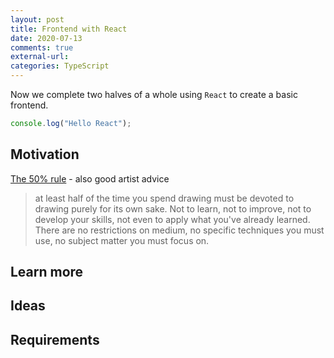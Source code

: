```yaml
---
layout: post
title: Frontend with React
date: 2020-07-13
comments: true
external-url:
categories: TypeScript
---
```


Now we complete two halves of a whole using `React` to create a basic frontend.

```ts
console.log("Hello React");
```

## Motivation

[The 50% rule](https://drawabox.com/lesson/0/2/50percent) - also good artist advice

> at least half of the time you spend drawing must be devoted to drawing purely for its own sake. Not to learn, not to improve, not to develop your skills, not even to apply what you've already learned. There are no restrictions on medium, no specific techniques you must use, no subject matter you must focus on.

## Learn more



## Ideas

## Requirements